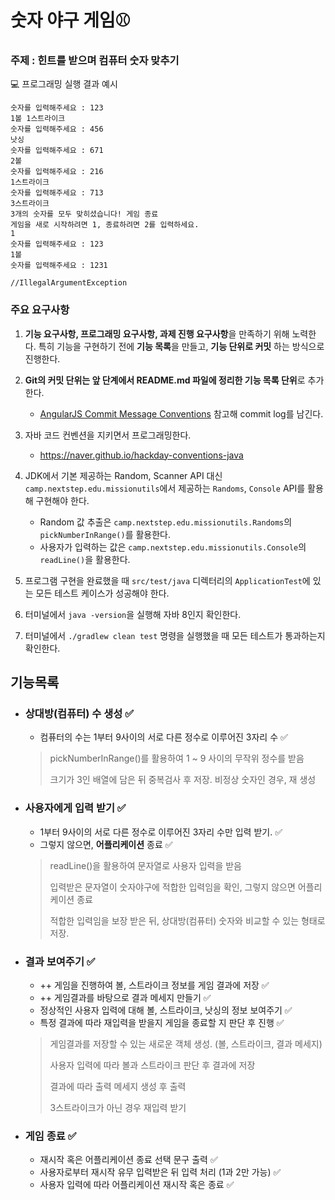 # 숫자 야구 게임⚾️

### 주제 : 힌트를 받으며 컴퓨터 숫자 맞추기



💻 프로그래밍 실행 결과 예시

```
숫자를 입력해주세요 : 123
1볼 1스트라이크
숫자를 입력해주세요 : 456
낫싱
숫자를 입력해주세요 : 671
2볼 
숫자를 입력해주세요 : 216
1스트라이크 
숫자를 입력해주세요 : 713
3스트라이크 
3개의 숫자를 모두 맞히셨습니다! 게임 종료
게임을 새로 시작하려면 1, 종료하려면 2를 입력하세요.
1
숫자를 입력해주세요 : 123
1볼
숫자를 입력해주세요 : 1231

//IllegalArgumentException
```



### 주요 요구사항

1. **기능 요구사항, 프로그래밍 요구사항, 과제 진행 요구사항**을 만족하기 위해 노력한다. 특히 기능을 구현하기 전에 **기능 목록**을 만들고, **기능 단위로 커밋** 하는 방식으로 진행한다.
   
2. **Git의 커밋 단위는 앞 단계에서 README.md 파일에 정리한 기능 목록 단위**로 추가한다.

   - [AngularJS Commit Message Conventions](https://gist.github.com/stephenparish/9941e89d80e2bc58a153) 참고해 commit log를 남긴다.

   

3. 자바 코드 컨벤션을 지키면서 프로그래밍한다.

   - https://naver.github.io/hackday-conventions-java

     

4. JDK에서 기본 제공하는 Random, Scanner API 대신 `camp.nextstep.edu.missionutils`에서 제공하는 `Randoms`, `Console` API를 활용해 구현해야 한다.

   - Random 값 추출은 `camp.nextstep.edu.missionutils.Randoms`의 `pickNumberInRange()`를 활용한다.
   - 사용자가 입력하는 값은 `camp.nextstep.edu.missionutils.Console`의 `readLine()`을 활용한다.

   

5. 프로그램 구현을 완료했을 때 `src/test/java` 디렉터리의 `ApplicationTest`에 있는 모든 테스트 케이스가 성공해야 한다.
   
6. 터미널에서 `java -version`을 실행해 자바 8인지 확인한다.
   
7. 터미널에서 `./gradlew clean test` 명령을 실행했을 때 모든 테스트가 통과하는지 확인한다.



## 기능목록



- ### 상대방(컴퓨터) 수 생성 ✅

  - 컴퓨터의 수는 1부터 9사이의 서로 다른 정수로 이루어진 3자리 수 ✅

  > pickNumberInRange()를 활용하여 1 ~ 9 사이의 무작위 정수를 받음
  >
  > 크기가 3인 배열에 담은 뒤 중복검사 후 저장. 비정상 숫자인 경우, 재 생성



- ### 사용자에게 입력 받기 ✅

  - 1부터 9사이의 서로 다른 정수로 이루어진 3자리 수만 입력 받기. ✅
  - 그렇지 않으면, **어플리케이션** 종료 ✅
  
  > readLine()을 활용하여 문자열로 사용자 입력을 받음
  >
  > 입력받은 문자열이 숫자야구에 적합한 입력임을 확인, 그렇지 않으면 어플리케이션 종료
  >
  > 적합한 입력임을 보장 받은 뒤, 상대방(컴퓨터) 숫자와 비교할 수 있는 형태로 저장.



- ### 결과 보여주기 ✅

  + ++  게임을 진행하여 볼, 스트라이크 정보를 게임 결과에 저장 ✅
  + ++  게임결과를 바탕으로 결과 메세지 만들기 ✅

  - 정상적인 사용자 입력에 대해 볼, 스트라이크, 낫싱의 정보 보여주기 ✅
  - 특정 결과에 따라 재입력을 받을지 게임을 종료할 지 판단 후 진행 ✅

  >게임결과를 저장할 수 있는 새로운 객체 생성. (볼, 스트라이크, 결과 메세지)
  >
  >사용자 입력에 따라 볼과 스트라이크 판단 후 결과에 저장
  >
  >결과에 따라 출력 메세지 생성 후 출력
  >
  >3스트라이크가 아닌 경우 재입력 받기

  

- ### 게임 종료 ✅

  - 재시작 혹은 어플리케이션 종료 선택 문구 출력 ✅
  - 사용자로부터 재시작 유무 입력받은 뒤 입력 처리 (1과 2만 가능) ✅
  - 사용자 입력에 따라 어플리케이션 재시작 혹은 종료 ✅

